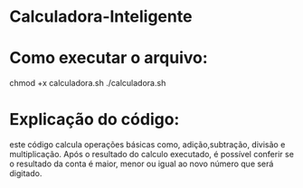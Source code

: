 # Calculadora-Inteligente
# Como executar o arquivo:
chmod +x calculadora.sh
./calculadora.sh
# Explicação do código:
este código calcula operações básicas como, adição,subtração, divisão e multiplicação. Após o resultado do calculo executado, é possível conferir se o resultado da conta é maior, menor ou igual ao novo número que será digitado.
